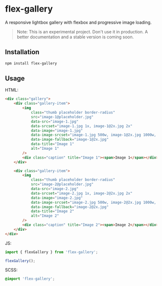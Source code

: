 # flex-gallery

A responsive lightbox gallery with flexbox and progressive image loading.

> Note: This is an experimental project. Don't use it in production. A better documentation and a stable version is coming soon.

## Installation

```sh
npm install flex-gallery
```

## Usage

HTML:

```html
<div class="gallery">
    <div class="gallery-item">
        <img
            class="thumb placeholder border-radius"
            src="image-1@placeholder.jpg"
            data-src="image-1.jpg"
            data-srcset="image-1.jpg 1x, image-1@2x.jpg 2x"
            data-image="image-1.jpg"
            data-image-srcset="image-1.jpg 500w, image-1@2x.jpg 1000w, image-1@3x.jpg 2000w"
            data-image-fallback="image-1@2x.jpg"
            data-title="Image 1"
            alt="Image 1"
        />
        <div class="caption" title="Image 1"><span>Image 1</span></div>
    </div>

    <div class="gallery-item">
        <img
            class="thumb placeholder border-radius"
            src="image-2@placeholder.jpg"
            data-src="image-2.jpg"
            data-srcset="image-2.jpg 1x, image-2@2x.jpg 2x"
            data-image="image-2.jpg"
            data-image-srcset="image-2.jpg 500w, image-2@2x.jpg 1000w, image-2@3x.jpg 2000w"
            data-image-fallback="image-2@2x.jpg"
            data-title="Image 2"
            alt="Image 2"
        />
        <div class="caption" title="Image 2"><span>Image 2</span></div>
    </div>
</div>
```

JS:

```js
import { flexGallery } from 'flex-gallery';

flexGallery();
```

SCSS:

```scss
@import 'flex-gallery';
```
